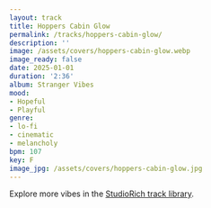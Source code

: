 ```yaml
---
layout: track
title: Hoppers Cabin Glow
permalink: /tracks/hoppers-cabin-glow/
description: ''
image: /assets/covers/hoppers-cabin-glow.webp
image_ready: false
date: 2025-01-01
duration: '2:36'
album: Stranger Vibes
mood:
- Hopeful
- Playful
genre:
- lo-fi
- cinematic
- melancholy
bpm: 107
key: F
image_jpg: /assets/covers/hoppers-cabin-glow.jpg
---
```


Explore more vibes in the [StudioRich track library](/tracks/).
